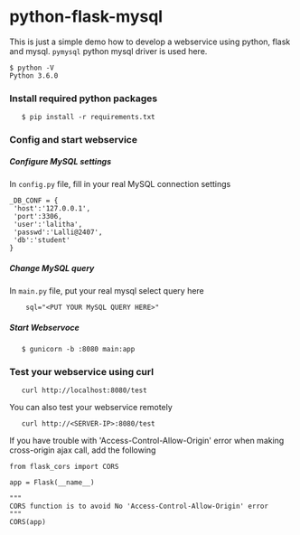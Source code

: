 # python-flask-mysql
This is just a simple demo how to develop a webservice using python, flask and mysql. ``pymysql`` python mysql driver is used here.

```
$ python -V
Python 3.6.0 
```

### Install required python packages

```
   $ pip install -r requirements.txt
```

### Config and start webservice

##### Configure MySQL settings

In ``config.py`` file, fill in your real MySQL connection settings

```
_DB_CONF = {
 'host':'127.0.0.1',
 'port':3306,
 'user':'lalitha',
 'passwd':'Lalli@2407',
 'db':'student'
}
```

##### Change MySQL query

In ``main.py`` file, put your real mysql select query here

```
    sql="<PUT YOUR MySQL QUERY HERE>"
```


##### Start Webservoce

```
   $ gunicorn -b :8080 main:app
```

### Test your webservice using curl

```
   curl http://localhost:8080/test
```

You can also test your webservice remotely

```
   curl http://<SERVER-IP>:8080/test
```

If you have trouble with 'Access-Control-Allow-Origin' error when making cross-origin ajax call,  add the following

```
from flask_cors import CORS

app = Flask(__name__)

"""
CORS function is to avoid No 'Access-Control-Allow-Origin' error
"""
CORS(app)
```

